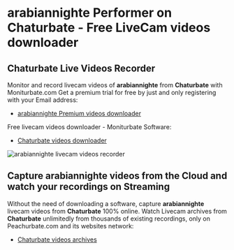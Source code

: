 # arabiannighte Performer on Chaturbate - Free LiveCam videos downloader

## Chaturbate Live Videos Recorder

Monitor and record livecam videos of **arabiannighte** from **Chaturbate** with Moniturbate.com
Get a premium trial for free by just and only registering with your Email address:
* [arabiannighte Premium videos downloader](https://moniturbate.com/request-demo-licence-key.html)

Free livecam videos downloader - Moniturbate Software:
* [Chaturbate videos downloader](https://moniturbate.com/moniturbate-download-software.html)

![arabiannighte livecam videos recorder](https://peachurnet.com/templates/moniturbate-software.png)


## Capture arabiannighte videos from the Cloud and watch your recordings on Streaming

Without the need of downloading a software, capture **arabiannighte** livecam videos from **Chaturbate** 100% online.
Watch Livecam archives from **Chaturbate** unlimitedly from thousands of existing recordings, only on Peachurbate.com and its websites network:
* [Chaturbate videos archives](https://peachurnet.com/)